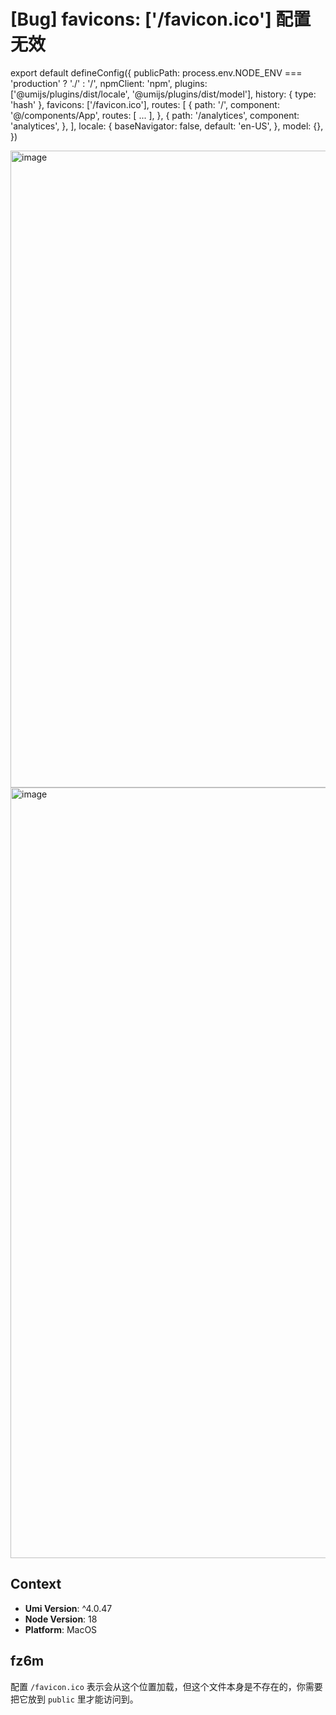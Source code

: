 # [Bug] favicons: ['/favicon.ico'] 配置无效

export default defineConfig({
publicPath: process.env.NODE_ENV === 'production' ? './' : '/',
npmClient: 'npm',
plugins: ['@umijs/plugins/dist/locale', '@umijs/plugins/dist/model'],
history: { type: 'hash' },
favicons: ['/favicon.ico'],
routes: [
{
path: '/',
component: '@/components/App',
routes: [
...
],
},
{
path: '/analytices',
component: 'analytices',
},
],
locale: {
baseNavigator: false,
default: 'en-US',
},
model: {},
})

<img width="1019" alt="image" src="https://github.com/umijs/umi/assets/126315969/42e53ffd-3793-4505-9abf-2c99346ed11a">

<img width="1233" alt="image" src="https://github.com/umijs/umi/assets/126315969/ff73423c-a469-4ac7-8ea7-089b90aabefd">

## Context

- **Umi Version**: ^4.0.47
- **Node Version**: 18
- **Platform**: MacOS

## fz6m

配置 `/favicon.ico` 表示会从这个位置加载，但这个文件本身是不存在的，你需要把它放到 `public` 里才能访问到。
